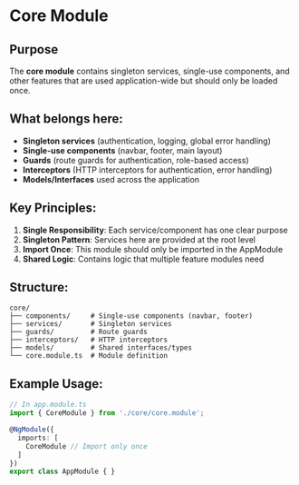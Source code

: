 # Core Module

## Purpose
The **core module** contains singleton services, single-use components, and other features that are used application-wide but should only be loaded once.

## What belongs here:
- **Singleton services** (authentication, logging, global error handling)
- **Single-use components** (navbar, footer, main layout)
- **Guards** (route guards for authentication, role-based access)
- **Interceptors** (HTTP interceptors for authentication, error handling)
- **Models/Interfaces** used across the application

## Key Principles:
1. **Single Responsibility**: Each service/component has one clear purpose
2. **Singleton Pattern**: Services here are provided at the root level
3. **Import Once**: This module should only be imported in the AppModule
4. **Shared Logic**: Contains logic that multiple feature modules need

## Structure:
```
core/
├── components/     # Single-use components (navbar, footer)
├── services/       # Singleton services
├── guards/         # Route guards
├── interceptors/   # HTTP interceptors
├── models/         # Shared interfaces/types
└── core.module.ts  # Module definition
```

## Example Usage:
```typescript
// In app.module.ts
import { CoreModule } from './core/core.module';

@NgModule({
  imports: [
    CoreModule // Import only once
  ]
})
export class AppModule { }
``` 
